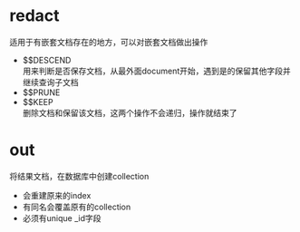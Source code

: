 # redact
适用于有嵌套文档存在的地方，可以对嵌套文档做出操作
- $$DESCEND  
  用来判断是否保存文档，从最外面document开始，遇到是的保留其他字段并继续查询子文档
- $$PRUNE
- $$KEEP  
  删除文档和保留该文档，这两个操作不会递归，操作就结束了
# out
将结果文档，在数据库中创建collection

- 会重建原来的index
- 有同名会覆盖原有的collection
- 必须有unique _id字段